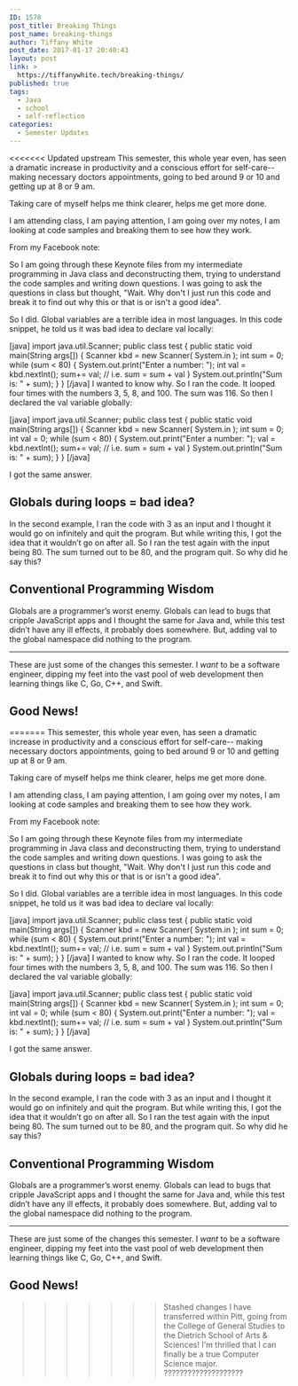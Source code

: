 ```yaml
---
ID: 1578
post_title: Breaking Things
post_name: breaking-things
author: Tiffany White
post_date: 2017-01-17 20:40:43
layout: post
link: >
  https://tiffanywhite.tech/breaking-things/
published: true
tags:
  - Java
  - school
  - self-reflection
categories:
  - Semester Updates
---
```

<<<<<<< Updated upstream
This semester, this whole year even, has seen a dramatic increase in productivity and a conscious effort for self-care-- making necessary doctors appointments, going to bed around 9 or 10 and getting up at 8 or 9 am.

Taking care of myself helps me think clearer, helps me get more done.

I am attending class, I am paying attention, I am going over my notes, I am looking at code samples and breaking them to see how they work.

From my Facebook note:

So I am going through these Keynote files from my intermediate programming in Java class and deconstructing them, trying to understand the code samples and writing down questions.
I was going to ask the questions in class but thought, "Wait. Why don't I just run this code and break it to find out why this or that is or isn't a good idea".

So I did. Global variables are a terrible idea in most languages. In this code snippet, he told us it was bad idea to declare val locally:

[java]
import java.util.Scanner;
public class test {
  public static void main(String args[]) {
    Scanner kbd = new Scanner( System.in );
    int sum = 0;
    while (sum < 80) {
      System.out.print("Enter a number: ");
      int val = kbd.nextInt();
      sum+= val; // i.e. sum = sum + val
    }
    System.out.println("Sum is: " + sum);
  }
}
[/java]
I wanted to know why. So I ran the code. It looped four times with the numbers 3, 5, 8, and 100. The sum was 116.
So then I declared the val variable globally:

[java]
import java.util.Scanner;
public class test {
  public static void main(String args[]) {
    Scanner kbd = new Scanner( System.in );
    int sum = 0;
    int val = 0;
    while (sum &lt; 80) {
      System.out.print("Enter a number: ");
      val = kbd.nextInt();
      sum+= val; // i.e. sum = sum + val
    }
    System.out.println("Sum is: " + sum);
  }
}
[/java]

I got the same answer.

## Globals during loops = bad idea?

In the second example, I ran the code with 3 as an input and I thought it would go on infinitely and quit the program. But while writing this, I got the idea that it wouldn’t go on after all.
So I ran the test again with the input being 80. The sum turned out to be 80, and the program quit. So why did he say this?

## Conventional Programming Wisdom

Globals are a programmer’s worst enemy. Globals can lead to bugs that cripple JavaScript apps and I thought the same for Java and, while this test didn’t have any ill effects, it probably does somewhere. But, adding val to the global namespace did nothing to the program.

----

These are just some of the changes this semester. I *want* to be a software engineer, dipping my feet into the vast pool of web development then learning things like C, Go, C++, and Swift.

## Good News!

=======
This semester, this whole year even, has seen a dramatic increase in productivity and a conscious effort for self-care-- making necessary doctors appointments, going to bed around 9 or 10 and getting up at 8 or 9 am.

Taking care of myself helps me think clearer, helps me get more done.

I am attending class, I am paying attention, I am going over my notes, I am looking at code samples and breaking them to see how they work.

From my Facebook note:

So I am going through these Keynote files from my intermediate programming in Java class and deconstructing them, trying to understand the code samples and writing down questions.
I was going to ask the questions in class but thought, "Wait. Why don't I just run this code and break it to find out why this or that is or isn't a good idea".

So I did. Global variables are a terrible idea in most languages. In this code snippet, he told us it was bad idea to declare val locally:

[java]
import java.util.Scanner;
public class test {
  public static void main(String args[]) {
    Scanner kbd = new Scanner( System.in );
    int sum = 0;
    while (sum < 80) {
      System.out.print("Enter a number: ");
      int val = kbd.nextInt();
      sum+= val; // i.e. sum = sum + val
    }
    System.out.println("Sum is: " + sum);
  }
}
[/java]
I wanted to know why. So I ran the code. It looped four times with the numbers 3, 5, 8, and 100. The sum was 116.
So then I declared the val variable globally:

[java]
import java.util.Scanner;
public class test {
  public static void main(String args[]) {
    Scanner kbd = new Scanner( System.in );
    int sum = 0;
    int val = 0;
    while (sum &lt; 80) {
      System.out.print("Enter a number: ");
      val = kbd.nextInt();
      sum+= val; // i.e. sum = sum + val
    }
    System.out.println("Sum is: " + sum);
  }
}
[/java]

I got the same answer.

## Globals during loops = bad idea?

In the second example, I ran the code with 3 as an input and I thought it would go on infinitely and quit the program. But while writing this, I got the idea that it wouldn’t go on after all.
So I ran the test again with the input being 80. The sum turned out to be 80, and the program quit. So why did he say this?

## Conventional Programming Wisdom

Globals are a programmer’s worst enemy. Globals can lead to bugs that cripple JavaScript apps and I thought the same for Java and, while this test didn’t have any ill effects, it probably does somewhere. But, adding val to the global namespace did nothing to the program.

----

These are just some of the changes this semester. I *want* to be a software engineer, dipping my feet into the vast pool of web development then learning things like C, Go, C++, and Swift.

## Good News!

>>>>>>> Stashed changes
I have transferred within Pitt, going from the College of General Studies to the Dietrich School of Arts &amp; Sciences! I'm thrilled that I can finally be a true Computer Science major. ????????‍????????????